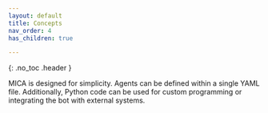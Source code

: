 ```yaml
---
layout: default
title: Concepts
nav_order: 4
has_children: true

---
```


{: .no_toc .header }

MICA is designed for simplicity. Agents can be defined within a single YAML file. Additionally, Python code can be used for custom programming or integrating the bot with external systems.

